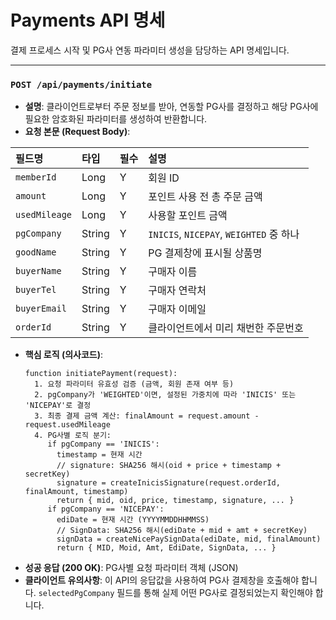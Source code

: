 # Payments API 명세

결제 프로세스 시작 및 PG사 연동 파라미터 생성을 담당하는 API 명세입니다.

---

### `POST /api/payments/initiate`

-   **설명**: 클라이언트로부터 주문 정보를 받아, 연동할 PG사를 결정하고 해당 PG사에 필요한 암호화된 파라미터를 생성하여 반환합니다.
-   **요청 본문 (Request Body)**:

| 필드명 | 타입 | 필수 | 설명 |
| :--- | :--- | :--- | :--- |
| `memberId` | Long | Y | 회원 ID |
| `amount` | Long | Y | 포인트 사용 전 총 주문 금액 |
| `usedMileage`| Long | Y | 사용할 포인트 금액 |
| `pgCompany` | String | Y | `INICIS`, `NICEPAY`, `WEIGHTED` 중 하나 |
| `goodName` | String | Y | PG 결제창에 표시될 상품명 |
| `buyerName` | String | Y | 구매자 이름 |
| `buyerTel` | String | Y | 구매자 연락처 |
| `buyerEmail` | String | Y | 구매자 이메일 |
| `orderId` | String | Y | 클라이언트에서 미리 채번한 주문번호 |

-   **핵심 로직 (의사코드)**:
    ```
    function initiatePayment(request):
      1. 요청 파라미터 유효성 검증 (금액, 회원 존재 여부 등)
      2. pgCompany가 'WEIGHTED'이면, 설정된 가중치에 따라 'INICIS' 또는 'NICEPAY'로 결정
      3. 최종 결제 금액 계산: finalAmount = request.amount - request.usedMileage
      4. PG사별 로직 분기:
         if pgCompany == 'INICIS':
           timestamp = 현재 시간
           // signature: SHA256 해시(oid + price + timestamp + secretKey)
           signature = createInicisSignature(request.orderId, finalAmount, timestamp)
           return { mid, oid, price, timestamp, signature, ... }
         if pgCompany == 'NICEPAY':
           ediDate = 현재 시간 (YYYYMMDDHHMMSS)
           // SignData: SHA256 해시(ediDate + mid + amt + secretKey)
           signData = createNicePaySignData(ediDate, mid, finalAmount)
           return { MID, Moid, Amt, EdiDate, SignData, ... }
    ```
-   **성공 응답 (200 OK)**: PG사별 요청 파라미터 객체 (JSON)
-   **클라이언트 유의사항**: 이 API의 응답값을 사용하여 PG사 결제창을 호출해야 합니다. `selectedPgCompany` 필드를 통해 실제 어떤 PG사로 결정되었는지 확인해야 합니다.
